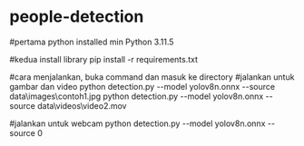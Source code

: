 # people-detection
#pertama
python installed min Python 3.11.5

#kedua install library
pip install -r requirements.txt

#cara menjalankan, buka command dan masuk ke directory
#jalankan untuk gambar dan video
python detection.py --model yolov8n.onnx --source data\images\contoh1.jpg
python detection.py --model yolov8n.onnx --source data\videos\video2.mov

#jalankan untuk webcam
python detection.py --model yolov8n.onnx --source 0
